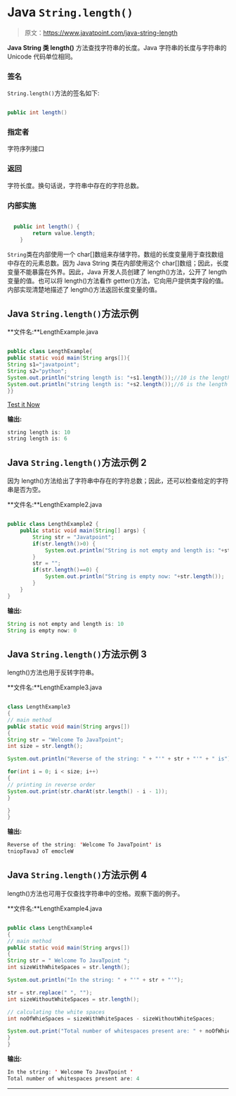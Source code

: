 # Java `String.length()`

> 原文：<https://www.javatpoint.com/java-string-length>

**Java String 类 length()** 方法查找字符串的长度。Java 字符串的长度与字符串的 Unicode 代码单位相同。

### 签名

`String.length()`方法的签名如下:

```java

public int length()

```

### 指定者

字符序列接口

### 返回

字符长度。换句话说，字符串中存在的字符总数。

### 内部实施

```java

  public int length() {
        return value.length;
    }

```

`String`类在内部使用一个 char[]数组来存储字符。数组的长度变量用于查找数组中存在的元素总数。因为 Java String 类在内部使用这个 char[]数组；因此，长度变量不能暴露在外界。因此，Java 开发人员创建了 length()方法，公开了 length 变量的值。也可以将 length()方法看作 getter()方法，它向用户提供类字段的值。内部实现清楚地描述了 length()方法返回长度变量的值。

## Java `String.length()`方法示例

**文件名:**LengthExample.java

```java

public class LengthExample{
public static void main(String args[]){
String s1="javatpoint";
String s2="python";
System.out.println("string length is: "+s1.length());//10 is the length of javatpoint string
System.out.println("string length is: "+s2.length());//6 is the length of python string
}}

```

[Test it Now](https://www.javatpoint.com/opr/test.jsp?filename=LengthExample)

**输出:**

```java
string length is: 10
string length is: 6

```

## Java `String.length()`方法示例 2

因为 length()方法给出了字符串中存在的字符总数；因此，还可以检查给定的字符串是否为空。

**文件名:**LengthExample2.java

```java

public class LengthExample2 {
	public static void main(String[] args) {
		String str = "Javatpoint";
		if(str.length()>0) {
			System.out.println("String is not empty and length is: "+str.length());
		}
		str = "";
		if(str.length()==0) {
			System.out.println("String is empty now: "+str.length());
		}
	}
}
```

**输出:**

```java
String is not empty and length is: 10
String is empty now: 0

```

## Java `String.length()`方法示例 3

length()方法也用于反转字符串。

**文件名:**LengthExample3.java

```java

class LengthExample3 
{
// main method
public static void main(String argvs[])
{
String str = "Welcome To JavaTpoint";
int size = str.length();

System.out.println("Reverse of the string: " + "'" + str + "'" + " is");

for(int i = 0; i < size; i++)
{
// printing in reverse order
System.out.print(str.charAt(str.length() - i - 1));
}

}
}

```

**输出:**

```java
Reverse of the string: 'Welcome To JavaTpoint' is
tniopTavaJ oT emocleW

```

## Java `String.length()`方法示例 4

length()方法也可用于仅查找字符串中的空格。观察下面的例子。

**文件名:**LengthExample4.java

```java

public class LengthExample4
{
// main method
public static void main(String argvs[])
{
String str = " Welcome To JavaTpoint ";
int sizeWithWhiteSpaces = str.length();

System.out.println("In the string: " + "'" + str + "'");

str = str.replace(" ", "");
int sizeWithoutWhiteSpaces = str.length();

// calculating the white spaces
int noOfWhieSpaces = sizeWithWhiteSpaces - sizeWithoutWhiteSpaces;

System.out.print("Total number of whitespaces present are: " + noOfWhieSpaces);
}
}

```

**输出:**

```java
In the string: ' Welcome To JavaTpoint '
Total number of whitespaces present are: 4

```

* * *